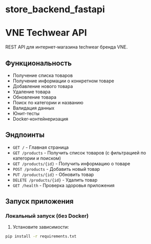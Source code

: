 # store_backend_fastapi

# VNE Techwear API

REST API для интернет-магазина techwear бренда VNE.

## Функциональность

-  Получение списка товаров
-  Получение информации о конкретном товаре
-  Добавление нового товара
-  Удаление товара
-  Обновление товара
-  Поиск по категории и названию
-  Валидация данных
-  Юнит-тесты
-  Docker-контейнеризация

## Эндпоинты

- `GET /` - Главная страница
- `GET /products` - Получить список товаров (с фильтрацией по категории и поиском)
- `GET /products/{id}` - Получить информацию о товаре
- `POST /products` - Добавить новый товар
- `PUT /products/{id}` - Обновить товар
- `DELETE /products/{id}` - Удалить товар
- `GET /health` - Проверка здоровья приложения

## Запуск приложения

### Локальный запуск (без Docker)

1. Установите зависимости:
```bash
pip install -r requirements.txt